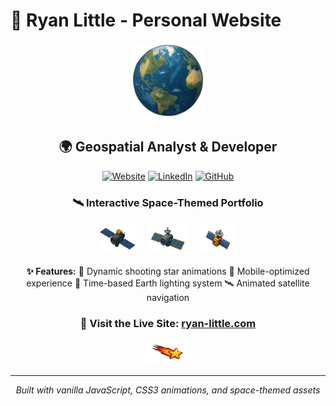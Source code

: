 # 🚀 Ryan Little - Personal Website

<div align="center">
  <img src="assets/images_webp/earthsprite.webp" alt="Earth Sprite" width="120" height="120">
  
  ## 🌍 Geospatial Analyst & Developer
  
  [![Website](https://img.shields.io/badge/Website-ryan--little.com-blue?style=for-the-badge)](https://ryan-little.com)
  [![LinkedIn](https://img.shields.io/badge/LinkedIn-Ryan%20Little-blue?style=for-the-badge&logo=linkedin)](https://linkedin.com/in/rpdlittle)
  [![GitHub](https://img.shields.io/badge/GitHub-ryan--little-green?style=for-the-badge&logo=github)](https://github.com/ryan-little)
  
  ### 🛰️ Interactive Space-Themed Portfolio
  
  <div style="display: flex; justify-content: center; gap: 20px; margin: 20px 0;">
    <img src="assets/images_webp/satellite1.webp" alt="Satellite 1" width="60" height="45">
    <img src="assets/images_webp/satellite2.webp" alt="Satellite 2" width="60" height="45">
    <img src="assets/images_webp/satellite3.webp" alt="Satellite 3" width="60" height="45">
  </div>
  
  **✨ Features:**
  🌟 Dynamic shooting star animations
  📱 Mobile-optimized experience
  🌙 Time-based Earth lighting system
  🛰️ Animated satellite navigation
  
  ### 🎯 **Visit the Live Site: [ryan-little.com](https://ryan-little.com)**
  
  <img src="assets/images_webp/shootingstar.webp" alt="Shooting Star" width="80" height="40">
  
  ---
  
  *Built with vanilla JavaScript, CSS3 animations, and space-themed assets*
</div>
